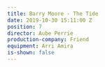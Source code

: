 ```yaml
---
title: Barry Moore - The Tide
date: 2019-10-30 15:11:00 Z
position: 7
director: Aube Perrie
production-company: Friend
equipment: Arri Amira
is-shown: false
---
```


